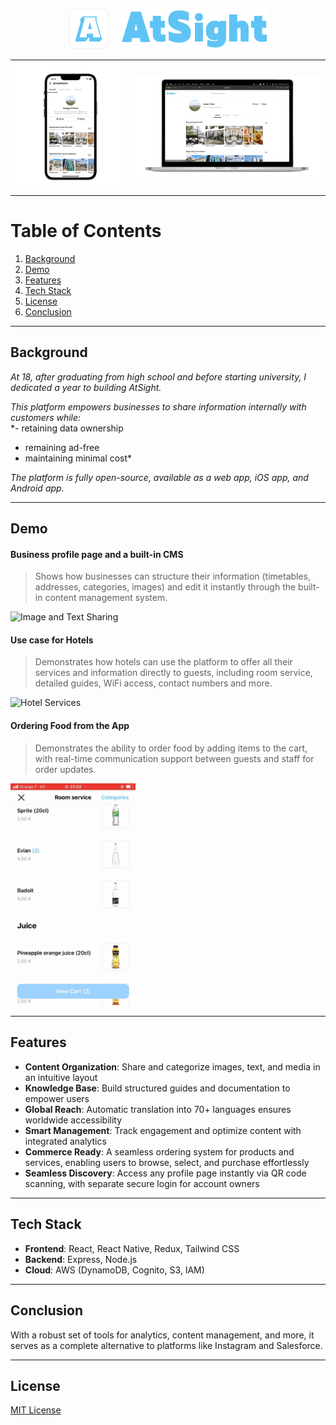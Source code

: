 <div align="center">
  <p align="center">
    <img src="Assets/AtSight-App-Icon.png" height="64" alt="AtSight Icon">
    &nbsp;&nbsp;&nbsp;
    <img src="Assets/AtSight_logo.png" height="64" alt="AtSight Logo">
  </p>
  <table>
    <tr>
      <td align="center">
        <img src="Assets/Mobile_App_Preview.png" alt="Mobile App Preview" width="280px">
      </td>
      <td align="center">
        <img src="Assets/Web_App_Preview.png" alt="Web App Preview" width="470px">
      </td>
    </tr>
  </table>
</div>

# Table of Contents
1. [Background](#background)
2. [Demo](#demo)
3. [Features](#features)
4. [Tech Stack](#tech-stack)
5. [License](#license)
6. [Conclusion](#conclusion)
   
---

## Background
*At 18, after graduating from high school and before starting university, I dedicated a year to building AtSight.*  

*This platform empowers businesses to share information internally with customers while:*  
*- retaining data ownership  
- remaining ad-free  
- maintaining minimal cost*  

*The platform is fully open-source, available as a web app, iOS app, and Android app.*

---

## Demo

#### Business profile page and a built-in CMS
> Shows how businesses can structure their information (timetables, addresses, categories, images) and edit it instantly through the built-in content management system.
<img src="Assets/IG-and-CMS.gif" alt="Image and Text Sharing" width="200px">

#### Use case for Hotels
> Demonstrates how hotels can use the platform to offer all their services and information directly to guests, including room service, detailed guides, WiFi access, contact numbers and more.
<img src="Assets/iOS-App-Hotel-Info.gif" alt="Hotel Services" width="200px">

#### Ordering Food from the App
> Demonstrates the ability to order food by adding items to the cart, with real-time communication support between guests and staff for order updates.
<img src="Assets/Ordering-Food.gif" alt="Ordering Food" width="200px">

---

## Features

- **Content Organization**: Share and categorize images, text, and media in an intuitive layout
- **Knowledge Base**: Build structured guides and documentation to empower users
- **Global Reach**: Automatic translation into 70+ languages ensures worldwide accessibility
- **Smart Management**: Track engagement and optimize content with integrated analytics
- **Commerce Ready**: A seamless ordering system for products and services, enabling users to browse, select, and purchase effortlessly
- **Seamless Discovery**: Access any profile page instantly via QR code scanning, with separate secure login for account owners

---

## Tech Stack
- **Frontend**: React, React Native, Redux, Tailwind CSS
- **Backend**: Express, Node.js
- **Cloud**: AWS (DynamoDB, Cognito, S3, IAM)

---

## Conclusion

With a robust set of tools for analytics, content management, and more, it serves as a complete alternative to platforms like Instagram and Salesforce.

---

## License
[MIT License](LICENSE)
